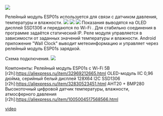 
![](https://gitflic.ru/project/magdelphi/webservermeteoesp-01s/blob/raw?file=img%2Fclock_meteo.gif)

Релейный модуль ESP01s  используется для связи с датчиком давления, температуры и влажности.
![](https://gitflic.ru/project/magdelphi/webservermeteoesp-01s/blob/raw?file=img%2Fs5.jpg) ![](https://gitflic.ru/project/magdelphi/webservermeteoesp-01s/blob/raw?file=img%2Fs6.jpg) ![](https://gitflic.ru/project/magdelphi/webservermeteoesp-01s/blob/raw?file=img%2Fs7.jpg)
Показания выводятся на OLED дисплей SSD1306  и передаются по Wi-Fi . 
Для стабильно соединения в программе задаётся статический IP.
Реле модуля управляется в зависимости от заданных значений температуры и влажности. 
Android  приложение "Wall Clock" выводит метеоинформацию и управляет через релейный модуль ESP01s зарядкой.

Схема подключения.
![](https://gitflic.ru/project/magdelphi/webservermeteoesp-01s/blob/raw?file=img%2Fs9.jpg)

Компоненты:
Релейный модуль ESP01s с Wi-Fi 5В      [r2h]:https://aliexpress.ru/item/32969212665.html
OLED-модуль IIC 0,96 дюйма, серийный белый дисплей 128X64 I2C SSD1306      [r2h]:https://aliexpress.ru/item/32830523451.html
AHT20 + BMP280 Высокоточный цифровой датчик температуры, влажности, атмосферного давления      [r2h]:https://aliexpress.ru/item/1005004517568566.html

[video](https://gitflic.ru/project/magdelphi/webservermeteoesp-01s/blob/raw?file=img%2Fv1.mp4)
